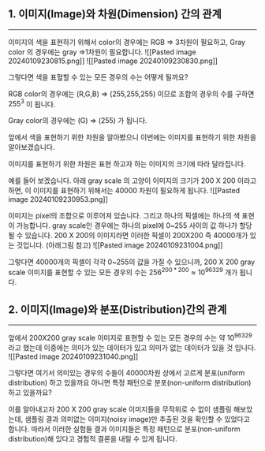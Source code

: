 ## 1. 이미지(Image)와 차원(Dimension) 간의 관계

---

이미지의 색을 표현하기 위해서 color의 경우에는 RGB ⇒ 3차원이 필요하고, Gray color 의 경우에는 gray ⇒1차원이 필요합니다.
![[Pasted image 20240109230815.png]] ![[Pasted image 20240109230830.png]]

그렇다면 색을 표혈할 수 있는 모든 경우의 수는 어떻게 될까요?

RGB color의 경우에는 (R,G,B) ⇒ (255,255,255) 이므로 조합의 경우의 수를 구하면 $255^3$ 이 됩니다.

Gray color의 경우에는 (G) ⇒ (255) 가 됩니다.

앞에서 색을 표현하기 위한 차원을 알아봤으니 이번에는 이미지를 표현하기 위한 차원을 알아보겠습니다.

이미지를 표현하기 위한 차원은 표현 하고자 하는 이미지의 크기에 따라 달라집니다.

예를 들어 보겠습니다. 아래 gray scale 의 고양이 이미지의 크기가 200 X 200 이라고 하면, 이 이미지를 표현하기 위해서는 40000 차원이 필요하게 됩니다.
![[Pasted image 20240109230953.png]]

이미지는 pixel의 조합으로 이루어져 있습니다. 그리고 하나의 픽셀에는 하나의 색 표현이 가능합니다. gray scale인 경우에는 하나의 pixel에 0~255 사이의 값 하나가 할당될 수 있습니다. 200 X 200의 이미지라면 이러한 픽셀이 200X200 즉 40000개가 있는 것입니다. (아래그림 참고)
![[Pasted image 20240109231004.png]]

그렇다면 40000개의 픽셀이 각각 0~255의 값을 가질 수 있으니까, 200 X 200 gray scale 이미지를 표현할 수 있는 모든 경우의 수는 $256^{200*200} \approx 10^{96329}$ 개가 됩니다.

## 2. 이미지(Image)와 분포(Distribution)간의 관계

---

앞에서 200X200 gray scale 이미지로 표현할 수 있는 모든 경우의 수는 약 $10^{96329}$ 라고 했는데 이중에는 의미가 있는 데이터가 있고 의미가 없는 데이터가 있을 것 입니다.
![[Pasted image 20240109231040.png]]

그렇다면 여기서 의미있는 경우의 수들이 40000차원 상에서 고르게 분포(uniform distribution) 하고 있을까요 아니면 특정 패턴으로 분포(non-uniform distribution) 하고 있을까요?

이를 알아내고자 200 X 200 gray scale 이미지들을 무작위로 수 없이 샘플링 해보았는데, 샘플링 결과 의미없는 이미지(noisy image)만 추출된 것을 확인할 수 있었다고 합니다. 따라서 이러한 실험들 결과 이미지들은 특정 패턴으로 분포(non-uniform distribution)해 있다고 경험적 결론을 내릴 수 있게 됩니다.